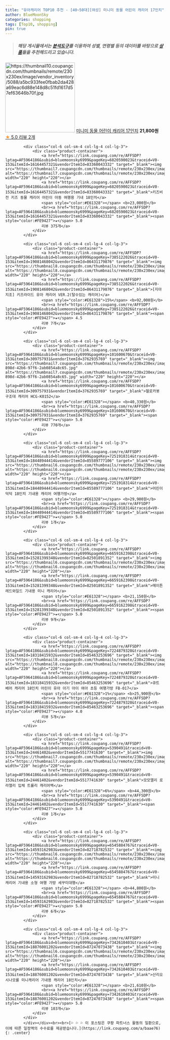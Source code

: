 ```yaml
---
title: "유아캐리어 TOP10 추천 - [40~50대][여성] 미니미 동물 어린이 캐리어 17인치"
author: BlueMoonSky
categories: shopping
tags: [Top10, shopping]
pin: true
---
```


> ##### 해당 게시물에서는 [**분석도구**](https://itemscout.io/)를 이용하여 **성별**, **연령별** 등의 데이터를 바탕으로 [**상품**](https://link.coupang.com/a/baae76)들을 추천해드리고 있습니다.
<div class="container"><div class="row">
            <div class="col-6 col-sm-4 col-lg-4 col-lg-3">
                <div class="product-container">
                    <a href="https://link.coupang.com/re/AFFSDP?lptag=AF5964186&subid=bluemoonsky6999&pageKey=7203647101&traceid=V0-153&itemId=18214237176&vendorItemId=85362189485" target="_blank"><img src="https://thumbnail10.coupangcdn.com/thumbnails/remote/230x230ex/image/vendor_inventory/5088/a5bc933fee0fbab2da428a69eac6d88e148d8c51fd1617d57ef63646b70f.jpg" alt="https://thumbnail10.coupangcdn.com/thumbnails/remote/230x230ex/image/vendor_inventory/5088/a5bc933fee0fbab2da428a69eac6d88e148d8c51fd1617d57ef63646b70f.jpg" width="220" height="220"></a>
                    <a href="https://link.coupang.com/re/AFFSDP?lptag=AF5964186&subid=bluemoonsky6999&pageKey=7203647101&traceid=V0-153&itemId=18214237176&vendorItemId=85362189485" target="_blank">미니미 동물 어린이 캐리어 17인치</a>
                    <span style="color:#E61328"></span> <b>21,800원</b>
                    <br><a href="https://link.coupang.com/re/AFFSDP?lptag=AF5964186&subid=bluemoonsky6999&pageKey=7203647101&traceid=V0-153&itemId=18214237176&vendorItemId=85362189485" target="_blank"><span style="color:#FE9427">★</span> 5.0
                    리뷰 2개</a>
                </div>
            </div>
            
            <div class="col-6 col-sm-4 col-lg-4 col-lg-3">
                <div class="product-container">
                    <a href="https://link.coupang.com/re/AFFSDP?lptag=AF5964186&subid=bluemoonsky6999&pageKey=6820590023&traceid=V0-153&itemId=16164457321&vendorItemId=83360043332" target="_blank"><img src="https://thumbnail7.coupangcdn.com/thumbnails/remote/230x230ex/image/vendor_inventory/916b/cac7f253ef087712f8180412a30ec5b36a6102c8a64e07a58ee657b75c40.jpg" alt="https://thumbnail7.coupangcdn.com/thumbnails/remote/230x230ex/image/vendor_inventory/916b/cac7f253ef087712f8180412a30ec5b36a6102c8a64e07a58ee657b75c40.jpg" width="220" height="220"></a>
                    <a href="https://link.coupang.com/re/AFFSDP?lptag=AF5964186&subid=bluemoonsky6999&pageKey=6820590023&traceid=V0-153&itemId=16164457321&vendorItemId=83360043332" target="_blank">키즈비전 키즈 동물 캐리어 어린이 아동 여행용 기내 18인치</a>
                    <span style="color:#E61328"></span> <b>23,000원</b>
                    <br><a href="https://link.coupang.com/re/AFFSDP?lptag=AF5964186&subid=bluemoonsky6999&pageKey=6820590023&traceid=V0-153&itemId=16164457321&vendorItemId=83360043332" target="_blank"><span style="color:#FE9427">★</span> 5.0
                    리뷰 375개</a>
                </div>
            </div>
            
            <div class="col-6 col-sm-4 col-lg-4 col-lg-3">
                <div class="product-container">
                    <a href="https://link.coupang.com/re/AFFSDP?lptag=AF5964186&subid=bluemoonsky6999&pageKey=7385122026&traceid=V0-153&itemId=19081468042&vendorItemId=86431179876" target="_blank"><img src="https://thumbnail8.coupangcdn.com/thumbnails/remote/230x230ex/image/vendor_inventory/0257/f77027d93837b0e1538c29618cccf902345d23ffe3af48a0e9dd07c3178c.jpg" alt="https://thumbnail8.coupangcdn.com/thumbnails/remote/230x230ex/image/vendor_inventory/0257/f77027d93837b0e1538c29618cccf902345d23ffe3af48a0e9dd07c3178c.jpg" width="220" height="220"></a>
                    <a href="https://link.coupang.com/re/AFFSDP?lptag=AF5964186&subid=bluemoonsky6999&pageKey=7385122026&traceid=V0-153&itemId=19081468042&vendorItemId=86431179876" target="_blank">[지아지조] 키즈라이드 유아 캐리어 VER.2(탈수있는 캐리어)</a>
                    <span style="color:#E61328">15%</span> <b>92,000원</b>
                    <br><a href="https://link.coupang.com/re/AFFSDP?lptag=AF5964186&subid=bluemoonsky6999&pageKey=7385122026&traceid=V0-153&itemId=19081468042&vendorItemId=86431179876" target="_blank"><span style="color:#FE9427">★</span> 4.5
                    리뷰 7개</a>
                </div>
            </div>
            
            <div class="col-6 col-sm-4 col-lg-4 col-lg-3">
                <div class="product-container">
                    <a href="https://link.coupang.com/re/AFFSDP?lptag=AF5964186&subid=bluemoonsky6999&pageKey=101600670&traceid=V0-153&itemId=309757931&vendorItemId=3762935769" target="_blank"><img src="https://thumbnail7.coupangcdn.com/thumbnails/remote/230x230ex/image/product/image/vendoritem/2019/03/20/3762935769/d92e5b43-898d-42b6-97f6-2ab0854a8c65.jpg" alt="https://thumbnail7.coupangcdn.com/thumbnails/remote/230x230ex/image/product/image/vendoritem/2019/03/20/3762935769/d92e5b43-898d-42b6-97f6-2ab0854a8c65.jpg" width="220" height="220"></a>
                    <a href="https://link.coupang.com/re/AFFSDP?lptag=AF5964186&subid=bluemoonsky6999&pageKey=101600670&traceid=V0-153&itemId=309757931&vendorItemId=3762935769" target="_blank">헬로카봇 구조대 캐리어 HCG-K0152</a>
                    <span style="color:#E61328"></span> <b>40,330원</b>
                    <br><a href="https://link.coupang.com/re/AFFSDP?lptag=AF5964186&subid=bluemoonsky6999&pageKey=101600670&traceid=V0-153&itemId=309757931&vendorItemId=3762935769" target="_blank"><span style="color:#FE9427">★</span> 5.0
                    리뷰 770개</a>
                </div>
            </div>
            
            <div class="col-6 col-sm-4 col-lg-4 col-lg-3">
                <div class="product-container">
                    <a href="https://link.coupang.com/re/AFFSDP?lptag=AF5964186&subid=bluemoonsky6999&pageKey=7251918314&traceid=V0-153&itemId=18448944414&vendorItemId=85589777106" target="_blank"><img src="https://thumbnail6.coupangcdn.com/thumbnails/remote/230x230ex/image/vendor_inventory/b4c3/c4becb139737c469af7069fd62bbf8ce5ecb007f0aab51ec0410ae92b1f6.jpg" alt="https://thumbnail6.coupangcdn.com/thumbnails/remote/230x230ex/image/vendor_inventory/b4c3/c4becb139737c469af7069fd62bbf8ce5ecb007f0aab51ec0410ae92b1f6.jpg" width="220" height="220"></a>
                    <a href="https://link.coupang.com/re/AFFSDP?lptag=AF5964186&subid=bluemoonsky6999&pageKey=7251918314&traceid=V0-153&itemId=18448944414&vendorItemId=85589777106" target="_blank">어린이 덕덕 18인치 기내용 캐리어 여행가방</a>
                    <span style="color:#E61328"></span> <b>29,900원</b>
                    <br><a href="https://link.coupang.com/re/AFFSDP?lptag=AF5964186&subid=bluemoonsky6999&pageKey=7251918314&traceid=V0-153&itemId=18448944414&vendorItemId=85589777106" target="_blank"><span style="color:#FE9427">★</span> 5.0
                    리뷰 1개</a>
                </div>
            </div>
            
            <div class="col-6 col-sm-4 col-lg-4 col-lg-3">
                <div class="product-container">
                    <a href="https://link.coupang.com/re/AFFSDP?lptag=AF5964186&subid=bluemoonsky6999&pageKey=6659162398&traceid=V0-153&itemId=15281399348&vendorItemId=82501891352" target="_blank"><img src="https://thumbnail6.coupangcdn.com/thumbnails/remote/230x230ex/image/rs_quotation_api/xw3hpi3o/56bad967f752407094dc3dfde10fc587.jpg" alt="https://thumbnail6.coupangcdn.com/thumbnails/remote/230x230ex/image/rs_quotation_api/xw3hpi3o/56bad967f752407094dc3dfde10fc587.jpg" width="220" height="220"></a>
                    <a href="https://link.coupang.com/re/AFFSDP?lptag=AF5964186&subid=bluemoonsky6999&pageKey=6659162398&traceid=V0-153&itemId=15281399348&vendorItemId=82501891352" target="_blank">메이튼 레드와일드 기내용 미니 캐리어</a>
                    <span style="color:#E61328"></span> <b>21,150원</b>
                    <br><a href="https://link.coupang.com/re/AFFSDP?lptag=AF5964186&subid=bluemoonsky6999&pageKey=6659162398&traceid=V0-153&itemId=15281399348&vendorItemId=82501891352" target="_blank"><span style="color:#FE9427">★</span> 5.0
                    리뷰 9개</a>
                </div>
            </div>
            
            <div class="col-6 col-sm-4 col-lg-4 col-lg-3">
                <div class="product-container">
                    <a href="https://link.coupang.com/re/AFFSDP?lptag=AF5964186&subid=bluemoonsky6999&pageKey=7224879320&traceid=V0-153&itemId=18318415932&vendorItemId=85463253696" target="_blank"><img src="https://thumbnail8.coupangcdn.com/thumbnails/remote/230x230ex/image/vendor_inventory/5f1c/a967c59c01b26fbd6d8fe900ccee9af50af3c0f1ce4e9df668b7425dc8b5.jpg" alt="https://thumbnail8.coupangcdn.com/thumbnails/remote/230x230ex/image/vendor_inventory/5f1c/a967c59c01b26fbd6d8fe900ccee9af50af3c0f1ce4e9df668b7425dc8b5.jpg" width="220" height="220"></a>
                    <a href="https://link.coupang.com/re/AFFSDP?lptag=AF5964186&subid=bluemoonsky6999&pageKey=7224879320&traceid=V0-153&itemId=18318415932&vendorItemId=85463253696" target="_blank">큐트 베어 캐리어 18인치 어린이 유아 아기 아이 여아 초등 여행가방 FB-017</a>
                    <span style="color:#E61328">1%</span> <b>25,900원</b>
                    <br><a href="https://link.coupang.com/re/AFFSDP?lptag=AF5964186&subid=bluemoonsky6999&pageKey=7224879320&traceid=V0-153&itemId=18318415932&vendorItemId=85463253696" target="_blank"><span style="color:#FE9427">★</span> 4.0
                    리뷰 5개</a>
                </div>
            </div>
            
            <div class="col-6 col-sm-4 col-lg-4 col-lg-3">
                <div class="product-container">
                    <a href="https://link.coupang.com/re/AFFSDP?lptag=AF5964186&subid=bluemoonsky6999&pageKey=5390491&traceid=V0-153&itemId=24461402&vendorItemId=5517741630" target="_blank"><img src="https://thumbnail7.coupangcdn.com/thumbnails/remote/230x230ex/image/vendor_inventory/7343/c46ca2651a01e8aca46f1389bb0913c6d8293014f1b96cd9eed3869f49c4.jpg" alt="https://thumbnail7.coupangcdn.com/thumbnails/remote/230x230ex/image/vendor_inventory/7343/c46ca2651a01e8aca46f1389bb0913c6d8293014f1b96cd9eed3869f49c4.jpg" width="220" height="220"></a>
                    <a href="https://link.coupang.com/re/AFFSDP?lptag=AF5964186&subid=bluemoonsky6999&pageKey=5390491&traceid=V0-153&itemId=24461402&vendorItemId=5517741630" target="_blank">모모앨리 로라앨리 입체 트롤리 캐리어백</a>
                    <span style="color:#E61328">6%</span> <b>44,300원</b>
                    <br><a href="https://link.coupang.com/re/AFFSDP?lptag=AF5964186&subid=bluemoonsky6999&pageKey=5390491&traceid=V0-153&itemId=24461402&vendorItemId=5517741630" target="_blank"><span style="color:#FE9427">★</span> 5.0
                    리뷰 1개</a>
                </div>
            </div>
            
            <div class="col-6 col-sm-4 col-lg-4 col-lg-3">
                <div class="product-container">
                    <a href="https://link.coupang.com/re/AFFSDP?lptag=AF5964186&subid=bluemoonsky6999&pageKey=6545884767&traceid=V0-153&itemId=14593162983&vendorItemId=82718782532" target="_blank"><img src="https://thumbnail6.coupangcdn.com/thumbnails/remote/230x230ex/image/vendor_inventory/f9ae/c82067a84cb3260d41439d8691638b0d2e643b0f79834c44654b0fabbb41.jpg" alt="https://thumbnail6.coupangcdn.com/thumbnails/remote/230x230ex/image/vendor_inventory/f9ae/c82067a84cb3260d41439d8691638b0d2e643b0f79834c44654b0fabbb41.jpg" width="220" height="220"></a>
                    <a href="https://link.coupang.com/re/AFFSDP?lptag=AF5964186&subid=bluemoonsky6999&pageKey=6545884767&traceid=V0-153&itemId=14593162983&vendorItemId=82718782532" target="_blank">미니 캐리어 기내용 소형 여행 가방 세꾸미대행</a>
                    <span style="color:#E61328"></span> <b>44,800원</b>
                    <br><a href="https://link.coupang.com/re/AFFSDP?lptag=AF5964186&subid=bluemoonsky6999&pageKey=6545884767&traceid=V0-153&itemId=14593162983&vendorItemId=82718782532" target="_blank"><span style="color:#FE9427">★</span> 5.0
                    리뷰 6개</a>
                </div>
            </div>
            
            <div class="col-6 col-sm-4 col-lg-4 col-lg-3">
                <div class="product-container">
                    <a href="https://link.coupang.com/re/AFFSDP?lptag=AF5964186&subid=bluemoonsky6999&pageKey=7342610403&traceid=V0-153&itemId=18876001202&vendorItemId=87247073438" target="_blank"><img src="https://thumbnail6.coupangcdn.com/thumbnails/remote/230x230ex/image/vendor_inventory/b4f9/00e65c759cc4db5510670dda79ead04b19f0e7bfe162509f9403fe289269.jpg" alt="https://thumbnail6.coupangcdn.com/thumbnails/remote/230x230ex/image/vendor_inventory/b4f9/00e65c759cc4db5510670dda79ead04b19f0e7bfe162509f9403fe289269.jpg" width="220" height="220"></a>
                    <a href="https://link.coupang.com/re/AFFSDP?lptag=AF5964186&subid=bluemoonsky6999&pageKey=7342610403&traceid=V0-153&itemId=18876001202&vendorItemId=87247073438" target="_blank">산리오 시나모롤 미니캐리어 기내용 캐리어 18인치</a>
                    <span style="color:#E61328"></span> <b>21,610원</b>
                    <br><a href="https://link.coupang.com/re/AFFSDP?lptag=AF5964186&subid=bluemoonsky6999&pageKey=7342610403&traceid=V0-153&itemId=18876001202&vendorItemId=87247073438" target="_blank"><span style="color:#FE9427">★</span> 5.0
                    리뷰 103개</a>
                </div>
            </div>
            </div></div><br><br>[💦 💦 💦 이 포스팅은 쿠팡 파트너스 활동의 일환으로, 이에 따른 일정액의 수수료를 제공받습니다.](https://link.coupang.com/a/baae76){: .center}